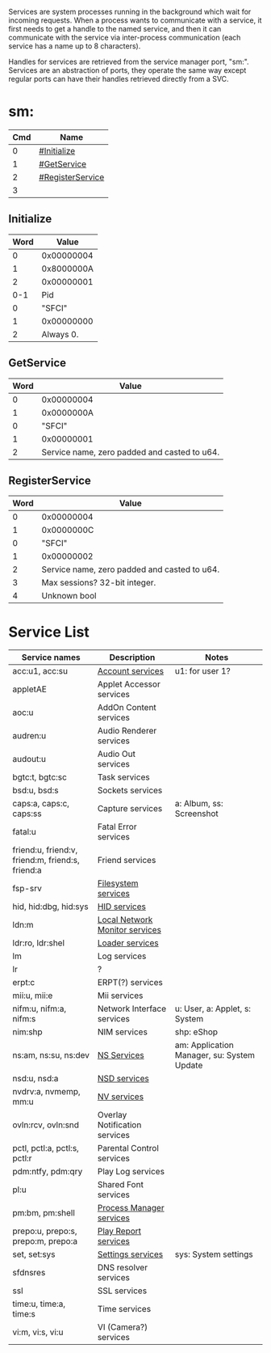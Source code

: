 Services are system processes running in the background which wait for
incoming requests. When a process wants to communicate with a service,
it first needs to get a handle to the named service, and then it can
communicate with the service via inter-process communication (each
service has a name up to 8 characters).

Handles for services are retrieved from the service manager port, "sm:".
Services are an abstraction of ports, they operate the same way except
regular ports can have their handles retrieved directly from a SVC.

# sm:

| Cmd | Name                                             |
| --- | ------------------------------------------------ |
| 0   | [\#Initialize](#Initialize "wikilink")           |
| 1   | [\#GetService](#GetService "wikilink")           |
| 2   | [\#RegisterService](#RegisterService "wikilink") |
| 3   |                                                  |

## Initialize

| Word | Value      |
| ---- | ---------- |
| 0    | 0x00000004 |
| 1    | 0x8000000A |
| 2    | 0x00000001 |
| 0-1  | Pid        |
| 0    | "SFCI"     |
| 1    | 0x00000000 |
| 2    | Always 0.  |

## GetService

| Word | Value                                        |
| ---- | -------------------------------------------- |
| 0    | 0x00000004                                   |
| 1    | 0x0000000A                                   |
| 0    | "SFCI"                                       |
| 1    | 0x00000001                                   |
| 2    | Service name, zero padded and casted to u64. |

## RegisterService

| Word | Value                                        |
| ---- | -------------------------------------------- |
| 0    | 0x00000004                                   |
| 1    | 0x0000000C                                   |
| 0    | "SFCI"                                       |
| 1    | 0x00000002                                   |
| 2    | Service name, zero padded and casted to u64. |
| 3    | Max sessions? 32-bit integer.                |
| 4    | Unknown bool                                 |

# Service List

| Service names                                    | Description                                                                          | Notes                                      |
| ------------------------------------------------ | ------------------------------------------------------------------------------------ | ------------------------------------------ |
| acc:u1, acc:su                                   | [Account services](Account%20services.md "wikilink")                                 | u1: for user 1?                            |
| appletAE                                         | Applet Accessor services                                                             |                                            |
| aoc:u                                            | AddOn Content services                                                               |                                            |
| audren:u                                         | Audio Renderer services                                                              |                                            |
| audout:u                                         | Audio Out services                                                                   |                                            |
| bgtc:t, bgtc:sc                                  | Task services                                                                        |                                            |
| bsd:u, bsd:s                                     | Sockets services                                                                     |                                            |
| caps:a, caps:c, caps:ss                          | Capture services                                                                     | a: Album, ss: Screenshot                   |
| fatal:u                                          | Fatal Error services                                                                 |                                            |
| friend:u, friend:v, friend:m, friend:s, friend:a | Friend services                                                                      |                                            |
| fsp-srv                                          | [Filesystem services](Filesystem%20services.md "wikilink")                           |                                            |
| hid, hid:dbg, hid:sys                            | [HID services](HID%20services.md "wikilink")                                         |                                            |
| ldn:m                                            | [Local Network Monitor services](Local%20Network%20Monitor%20services.md "wikilink") |                                            |
| ldr:ro, ldr:shel                                 | [Loader services](Loader%20services.md "wikilink")                                   |                                            |
| lm                                               | Log services                                                                         |                                            |
| lr                                               | ?                                                                                    |                                            |
| erpt:c                                           | ERPT(?) services                                                                     |                                            |
| mii:u, mii:e                                     | Mii services                                                                         |                                            |
| nifm:u, nifm:a, nifm:s                           | Network Interface services                                                           | u: User, a: Applet, s: System              |
| nim:shp                                          | NIM services                                                                         | shp: eShop                                 |
| ns:am, ns:su, ns:dev                             | [NS Services](NS%20Services.md "wikilink")                                           | am: Application Manager, su: System Update |
| nsd:u, nsd:a                                     | [NSD services](NSD%20services.md "wikilink")                                         |                                            |
| nvdrv:a, nvmemp, mm:u                            | [NV services](NV%20services.md "wikilink")                                           |                                            |
| ovln:rcv, ovln:snd                               | Overlay Notification services                                                        |                                            |
| pctl, pctl:a, pctl:s, pctl:r                     | Parental Control services                                                            |                                            |
| pdm:ntfy, pdm:qry                                | Play Log services                                                                    |                                            |
| pl:u                                             | Shared Font services                                                                 |                                            |
| pm:bm, pm:shell                                  | [Process Manager services](Process%20Manager%20services.md "wikilink")               |                                            |
| prepo:u, prepo:s, prepo:m, prepo:a               | [Play Report services](Play%20Report%20services.md "wikilink")                       |                                            |
| set, set:sys                                     | [Settings services](Settings%20services.md "wikilink")                               | sys: System settings                       |
| sfdnsres                                         | DNS resolver services                                                                |                                            |
| ssl                                              | SSL services                                                                         |                                            |
| time:u, time:a, time:s                           | Time services                                                                        |                                            |
| vi:m, vi:s, vi:u                                 | VI (Camera?) services                                                                |                                            |
